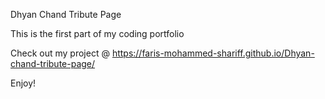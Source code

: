 Dhyan Chand Tribute Page

This is the  first part of my coding portfolio 

Check out my project @ https://faris-mohammed-shariff.github.io/Dhyan-chand-tribute-page/

Enjoy!